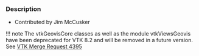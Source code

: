 ### Description


* Contributed by Jim McCusker


!!! note
    The vtkGeovisCore classes as well as the module vtkViewsGeovis have been deprecated for VTK 8.2 and will be removed in a future version.
    See [VTK Merge Request 4395](https://gitlab.kitware.com/vtk/vtk/merge_requests/4395)
